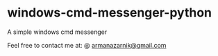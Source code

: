 # windows-cmd-messenger-python
A simple windows cmd messenger


Feel free to contact me at:
@ armanazarnik@gmail.com
